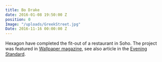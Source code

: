 ```yaml
---
title: Bo Drake
date: 2016-01-08 19:50:00 Z
position: 0
Image: "/uploads/GreekStreet.jpg"
Date: 2016-11-16 00:00:00 Z
---
```


Hexagon have completed the fit-out of a restaurant in Soho. The project was featured in [Wallpaper magazine](http://www.wallpaper.com/travel/uk/london/restaurants/b-drake#17447), see also article in the [Evening Standard](http://www.standard.co.uk/goingout/restaurants/fay-maschler-reviews-bo-drake-10053026.html).